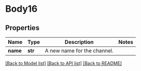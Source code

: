 # Body16

## Properties
Name | Type | Description | Notes
------------ | ------------- | ------------- | -------------
**name** | **str** | A new name for the channel. | 

[[Back to Model list]](../README.md#documentation-for-models) [[Back to API list]](../README.md#documentation-for-api-endpoints) [[Back to README]](../README.md)


